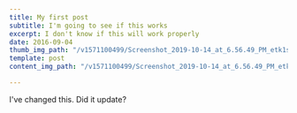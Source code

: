 ```yaml
---
title: My first post
subtitle: I'm going to see if this works
excerpt: I don't know if this will work properly
date: 2016-09-04
thumb_img_path: "/v1571100499/Screenshot_2019-10-14_at_6.56.49_PM_etk1se.png"
template: post
content_img_path: "/v1571100499/Screenshot_2019-10-14_at_6.56.49_PM_etk1se.png"

---
```

I've changed this. Did it update?